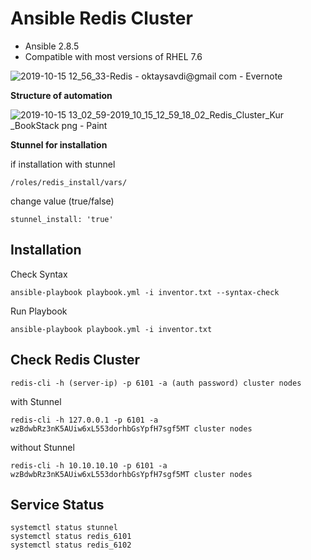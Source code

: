 # Ansible Redis Cluster

-   Ansible 2.8.5
-   Compatible with most versions of RHEL 7.6
  
![2019-10-15 12_56_33-Redis - oktaysavdi@gmail com - Evernote](https://user-images.githubusercontent.com/3519706/66821660-75d52780-ef4b-11e9-8366-d5b37ebfdce6.png)

**Structure of automation**

![2019-10-15 13_02_59-2019_10_15_12_59_18_02_Redis_Cluster_Kur _BookStack png - Paint](https://user-images.githubusercontent.com/3519706/66822082-32c78400-ef4c-11e9-845b-cd3e0062968a.png)


**Stunnel for installation**

if installation with stunnel

    /roles/redis_install/vars/

change value (true/false)

    stunnel_install: 'true'

## Installation

Check Syntax

    ansible-playbook playbook.yml -i inventor.txt --syntax-check

Run Playbook

    ansible-playbook playbook.yml -i inventor.txt

## Check Redis Cluster

    redis-cli -h (server-ip) -p 6101 -a (auth password) cluster nodes

with Stunnel

    redis-cli -h 127.0.0.1 -p 6101 -a wzBdwbRz3nK5AUiw6xL553dorhbGsYpfH7sgf5MT cluster nodes

without Stunnel

    redis-cli -h 10.10.10.10 -p 6101 -a wzBdwbRz3nK5AUiw6xL553dorhbGsYpfH7sgf5MT cluster nodes

## Service Status

    systemctl status stunnel
    systemctl status redis_6101
    systemctl status redis_6102
